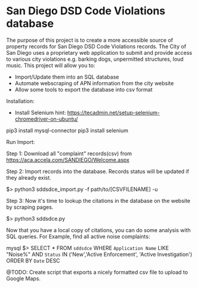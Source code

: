 # San Diego DSD Code Violations database

The purpose of this project is to create a more accessible source of property records 
for San Diego DSD Code Violations records. The City of San Diego uses a proprietary web
application to submit and provide access to various city violations e.g. barking dogs,
unpermitted structures, loud music. This project will allow you to:

- Import/Update them into an SQL database
- Automate webscraping of APN information from the city website
- Allow some tools to export the database into csv format



Installation:

+ Install Selenium
hint: https://tecadmin.net/setup-selenium-chromedriver-on-ubuntu/

pip3 install mysql-connector
pip3 install selenium


Run Import:

Step 1: Download all "complaint" records(csv) from https://aca.accela.com/SANDIEGO/Welcome.aspx

Step 2: Import records into the database. Records status will be updated if they already exist.

$>  python3 sddsdce_import.py -f path/to/[CSVFILENAME] -u

Step 3: Now it's time to lookup the citations in the database on the website by scraping pages.

$> python3 sddsdce.py


Now that you have a local copy of citations, you can do some analysis with SQL queries. 
For Example, find all active noise complaints:

mysql $> SELECT * FROM `sddsdce` WHERE `Application Name` LIKE "Noise%" AND `Status` IN ('New','Active Enforcement', 'Active Investigation') ORDER BY `Date` DESC

@TODO: Create script that exports a nicely formatted csv file to upload to Google Maps.





